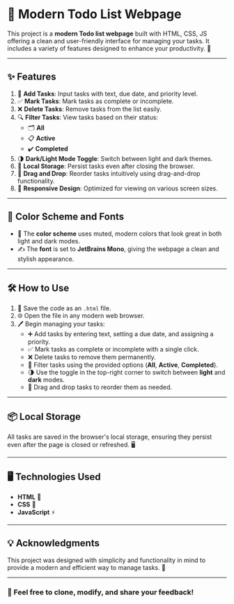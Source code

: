 # 🌟 Modern Todo List Webpage

This project is a **modern Todo list webpage** built with HTML, CSS, JS offering a clean and user-friendly interface for managing your tasks. It includes a variety of features designed to enhance your productivity. 🚀

---

## ✨ Features
1. 📝 **Add Tasks**: Input tasks with text, due date, and priority level.
2. ✅ **Mark Tasks**: Mark tasks as complete or incomplete.
3. ❌ **Delete Tasks**: Remove tasks from the list easily.
4. 🔍 **Filter Tasks**: View tasks based on their status:
   - 🗂️ **All**
   - 📋 **Active**
   - ✔️ **Completed**
5. 🌗 **Dark/Light Mode Toggle**: Switch between light and dark themes.
6. 💾 **Local Storage**: Persist tasks even after closing the browser.
7. 🔀 **Drag and Drop**: Reorder tasks intuitively using drag-and-drop functionality.
8. 📱 **Responsive Design**: Optimized for viewing on various screen sizes.

---

## 🎨 Color Scheme and Fonts
- 🎨 The **color scheme** uses muted, modern colors that look great in both light and dark modes.
- ✍️ The **font** is set to **JetBrains Mono**, giving the webpage a clean and stylish appearance.

---

## 🛠️ How to Use
1. 💾 Save the code as an `.html` file.
2. 🌐 Open the file in any modern web browser.
3. 🖊️ Begin managing your tasks:
   - ➕ Add tasks by entering text, setting a due date, and assigning a priority.
   - ✅ Mark tasks as complete or incomplete with a single click.
   - ❌ Delete tasks to remove them permanently.
   - 🔄 Filter tasks using the provided options (**All**, **Active**, **Completed**).
   - 🌗 Use the toggle in the top-right corner to switch between **light** and **dark** modes.
   - 🔀 Drag and drop tasks to reorder them as needed.

---

## 📦 Local Storage
All tasks are saved in the browser's local storage, ensuring they persist even after the page is closed or refreshed. 🖥️

---


## 🖥️ Technologies Used
- **HTML** 🧱
- **CSS** 🎨
- **JavaScript** ⚡

---

## 💡 Acknowledgments
This project was designed with simplicity and functionality in mind to provide a modern and efficient way to manage tasks. 🚀

---

### 📂 Feel free to clone, modify, and share your feedback!
